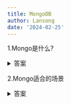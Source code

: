 ```yaml
---
title: MongoDB
author: Lansong
date: '2024-02-25'
---
```


1.Mongo是什么?
<details>
<summary>答案</summary>
<p>
Mongo是基于分布式文件存储的Nosql数据库,提供了面向文档的存储方式，并且支持无模式的建模方式，可以存储复杂的数据类型
</p>
</details>

2.Mongo适合的场景
<details>
<summary>答案</summary>
<p>
1.数据量大，数据结构不固定
2.需要高性能，高可用
3.需要大量的地理位置查询，文本查询
4.需要能够快速水平扩展
</p>
</details>